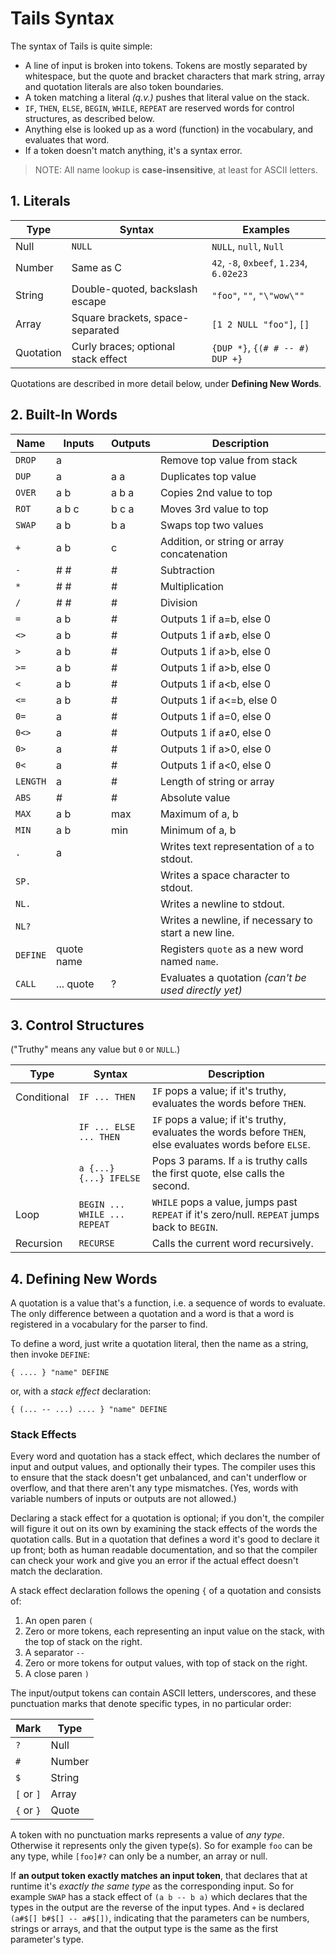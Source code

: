 # Tails Syntax

The syntax of Tails is quite simple:

* A line of input is broken into tokens. Tokens are mostly separated by whitespace, but the quote and bracket characters that mark string, array and quotation literals are also token boundaries.
* A token matching a literal _(q.v.)_ pushes that literal value on the stack.
* `IF`, `THEN`, `ELSE`, `BEGIN`, `WHILE`, `REPEAT` are reserved words for control structures, as described below.
* Anything else is looked up as a word (function) in the vocabulary, and evaluates that word.
* If a token doesn't match anything, it's a syntax error.

> NOTE: All name lookup is **case-insensitive**, at least for ASCII letters.


## 1. Literals

| Type   | Syntax | Examples |
|--------|--------|----------|
| Null   | `NULL`                                 | `NULL`, `null`, `Null` |
| Number | Same as C                              | `42`, `-8`, `0xbeef`, `1.234`, `6.02e23` |
| String | Double-quoted, backslash escape        | `"foo"`, `""`, `"\"wow\""` |
| Array  | Square brackets, space-separated       | `[1 2 NULL "foo"]`, `[]` |
| Quotation | Curly braces; optional stack effect | `{DUP *}`, `{(# # -- #) DUP +}` |

Quotations are described in more detail below, under **Defining New Words**.


## 2. Built-In Words

| Name   | Inputs | Outputs | Description |
|--------|--------|---------|-------------|
| `DROP` | a      |         | Remove top value from stack |
| `DUP`  | a      | a a     | Duplicates top value |
| `OVER` | a b    | a b a   | Copies 2nd value to top |
| `ROT`  | a b c  | b c a   | Moves 3rd value to top |
| `SWAP` | a b    | b a     | Swaps top two values |
| `+`    | a b    | c       | Addition, or string or array concatenation |
| `-`    | # #    | #       | Subtraction |
| `*`    | # #    | #       | Multiplication |
| `/`    | # #    | #       | Division |
| `=`    | a b    | #       | Outputs 1 if a=b, else 0 |
| `<>`   | a b    | #       | Outputs 1 if a≠b, else 0 | 
| `>`    | a b    | #       | Outputs 1 if a>b, else 0 | 
| `>=`   | a b    | #       | Outputs 1 if a>b, else 0 | 
| `<`    | a b    | #       | Outputs 1 if a\<b, else 0 | 
| `<=`   | a b    | #       | Outputs 1 if a\<=b, else 0 | 
| `0=`   | a      | #       | Outputs 1 if a=0, else 0 |
| `0<>`  | a      | #       | Outputs 1 if a≠0, else 0 |
| `0>`   | a      | #       | Outputs 1 if a>0, else 0 |
| `0<`   | a      | #       | Outputs 1 if a\<0, else 0 |
| `LENGTH`| a     | #       | Length of string or array |
| `ABS`  | #      | #       | Absolute value |
| `MAX`  | a b    | max     | Maximum of a, b |
| `MIN`  | a b    | min     | Minimum of a, b |
| `.`    | a      |         | Writes text representation of `a` to stdout. |
| `SP.`  |        |         | Writes a space character to stdout. |
| `NL.`  |        |         | Writes a newline to stdout. |
| `NL?`  |        |         | Writes a newline, if necessary to start a new line. |
| `DEFINE`| quote name |    | Registers `quote` as a new word named `name`. |
| `CALL` | ... quote| ?     | Evaluates a quotation _(can't be used directly yet)_ |


## 3. Control Structures

("Truthy" means any value but `0` or `NULL`.)

| Type        | Syntax        | Description |
|-------------|---------------|------------|
| Conditional | `IF ... THEN` | `IF` pops a value; if it's truthy, evaluates the words before `THEN`. |
|             | `IF ... ELSE ... THEN` | `IF` pops a value; if it's truthy, evaluates the words before `THEN`, else evaluates words before `ELSE`.  |
|             | `a {...} {...} IFELSE` | Pops 3 params. If `a` is truthy calls the first quote, else calls the second.
| Loop        | `BEGIN ... WHILE ... REPEAT` | `WHILE` pops a value, jumps past `REPEAT` if it's zero/null. `REPEAT` jumps back to `BEGIN`. |
| Recursion   | `RECURSE`    | Calls the current word recursively. |


## 4. Defining New Words

A quotation is a value that's a function, i.e. a sequence of words to evaluate. The only difference between a quotation and a word is that a word is registered in a vocabulary for the parser to find.

To define a word, just write a quotation literal, then the name as a string, then invoke `DEFINE`:

    { .... } "name" DEFINE
    
or, with a _stack effect_ declaration:

    { (... -- ...) .... } "name" DEFINE


### Stack Effects

Every word and quotation has a stack effect, which declares the number of input and output values, and optionally their types. The compiler uses this to ensure that the stack doesn't get unbalanced, and can't underflow or overflow, and that there aren't any type mismatches. (Yes, words with variable numbers of inputs or outputs are not allowed.)

Declaring a stack effect for a quotation is optional; if you don't, the compiler will figure it out on its own by examining the stack effects of the words the quotation calls. But in a quotation that defines a word it's good to declare it up front; both as human readable documentation, and so that the compiler can check your work and give you an error if the actual effect doesn't match the declaration.

A stack effect declaration follows the opening `{` of a quotation and consists of:

1. An open paren `(`
2. Zero or more tokens, each representing an input value on the stack, with the top of stack on the right.
3. A separator `--`
4. Zero or more tokens for output values, with top of stack on the right.
5. A close paren `)`

The input/output tokens can contain ASCII letters, underscores, and these punctuation marks that denote specific types, in no particular order:

| Mark        | Type |
|-------------|------|
| `?`         | Null |
| `#`         | Number |
| `$`         | String |
| `[` or `]`  | Array |
| `{` or `}`  | Quote |

A token with no punctuation marks represents a value of _any type_. Otherwise it represents only the given type(s). So for example `foo` can be any type, while `[foo]#?` can only be a number, an array or null.

If **an output token exactly matches an input token**, that declares that at runtime it's _exactly the same type_ as the corresponding input. So for example `SWAP` has a stack effect of `(a b -- b a)` which declares that the types in the output are the reverse of the input types. And `+` is declared `(a#$[] b#$[] -- a#$[])`, indicating that the parameters can be numbers, strings or arrays, and that the output type is the same as the first parameter's type.
